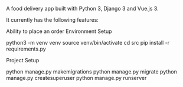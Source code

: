 A food delivery app built with Python 3, Django 3 and Vue.js 3.

It currently has the following features:

Ability to place an order
Environment Setup

python3 -m venv venv source venv/bin/activate cd src pip install -r requirements.py

Project Setup

python manage.py makemigrations python manage.py migrate python manage.py createsuperuser python manage.py runserver
